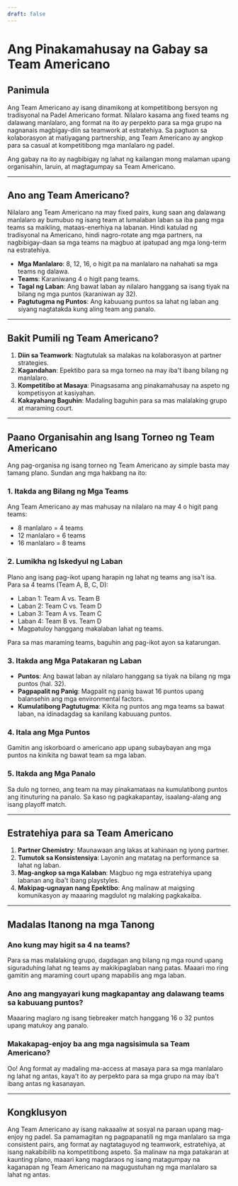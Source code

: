 ```yaml
---
draft: false
---
```


# Ang Pinakamahusay na Gabay sa Team Americano

## Panimula
Ang Team Americano ay isang dinamikong at kompetitibong bersyon ng tradisyonal na Padel Americano format. Nilalaro kasama ang fixed teams ng dalawang manlalaro, ang format na ito ay perpekto para sa mga grupo na nagnanais magbigay-diin sa teamwork at estratehiya. Sa pagtuon sa kolaborasyon at matiyagang partnership, ang Team Americano ay angkop para sa casual at kompetitibong mga manlalaro ng padel.

Ang gabay na ito ay nagbibigay ng lahat ng kailangan mong malaman upang organisahin, laruin, at magtagumpay sa Team Americano.

---

## Ano ang Team Americano?
Nilalaro ang Team Americano na may fixed pairs, kung saan ang dalawang manlalaro ay bumubuo ng isang team at lumalaban laban sa iba pang mga teams sa maikling, mataas-enerhiya na labanan. Hindi katulad ng tradisyonal na Americano, hindi nagro-rotate ang mga partners, na nagbibigay-daan sa mga teams na magbuo at ipatupad ang mga long-term na estratehiya.

- **Mga Manlalaro**: 8, 12, 16, o higit pa na manlalaro na nahahati sa mga teams ng dalawa.
- **Teams**: Karaniwang 4 o higit pang teams.
- **Tagal ng Laban**: Ang bawat laban ay nilalaro hanggang sa isang tiyak na bilang ng mga puntos (karaniwan ay 32).
- **Pagtutugma ng Puntos**: Ang kabuuang puntos sa lahat ng laban ang siyang nagtatakda kung aling team ang panalo.

---

## Bakit Pumili ng Team Americano?
1. **Diin sa Teamwork**: Nagtutulak sa malakas na kolaborasyon at partner strategies.
2. **Kagandahan**: Epektibo para sa mga torneo na may iba't ibang bilang ng manlalaro.
3. **Kompetitibo at Masaya**: Pinagsasama ang pinakamahusay na aspeto ng kompetisyon at kasiyahan.
4. **Kakayahang Baguhin**: Madaling baguhin para sa mas malalaking grupo at maraming court.

---

## Paano Organisahin ang Isang Torneo ng Team Americano
Ang pag-organisa ng isang torneo ng Team Americano ay simple basta may tamang plano. Sundan ang mga hakbang na ito:

### 1. Itakda ang Bilang ng Mga Teams
Ang Team Americano ay mas mahusay na nilalaro na may 4 o higit pang teams:
- 8 manlalaro = 4 teams
- 12 manlalaro = 6 teams
- 16 manlalaro = 8 teams

### 2. Lumikha ng Iskedyul ng Laban
Plano ang isang pag-ikot upang harapin ng lahat ng teams ang isa't isa. Para sa 4 teams (Team A, B, C, D):
- Laban 1: Team A vs. Team B
- Laban 2: Team C vs. Team D
- Laban 3: Team A vs. Team C
- Laban 4: Team B vs. Team D
- Magpatuloy hanggang makalaban lahat ng teams.

Para sa mas maraming teams, baguhin ang pag-ikot ayon sa katarungan.

### 3. Itakda ang Mga Patakaran ng Laban
- **Puntos**: Ang bawat laban ay nilalaro hanggang sa tiyak na bilang ng mga puntos (hal. 32).
- **Pagpapalit ng Panig**: Magpalit ng panig bawat 16 puntos upang balansehin ang mga environmental factors.
- **Kumulatibong Pagtutugma**: Kikita ng puntos ang mga teams sa bawat laban, na idinadagdag sa kanilang kabuuang puntos.

### 4. Itala ang Mga Puntos
Gamitin ang iskorboard o americano app upang subaybayan ang mga puntos na kinikita ng bawat team sa mga laban.

### 5. Itakda ang Mga Panalo
Sa dulo ng torneo, ang team na may pinakamataas na kumulatibong puntos ang itinuturing na panalo. Sa kaso ng pagkakapantay, isaalang-alang ang isang playoff match.

---

## Estratehiya para sa Team Americano
1. **Partner Chemistry**: Maunawaan ang lakas at kahinaan ng iyong partner.
2. **Tumutok sa Konsistensiya**: Layonin ang matatag na performance sa lahat ng laban.
3. **Mag-angkop sa mga Kalaban**: Magbuo ng mga estratehiya upang labanan ang iba't ibang playstyles.
4. **Makipag-ugnayan nang Epektibo**: Ang malinaw at maigsing komunikasyon ay maaaring magdulot ng malaking pagkakaiba.

---

## Madalas Itanong na mga Tanong
### Ano kung may higit sa 4 na teams?
Para sa mas malalaking grupo, dagdagan ang bilang ng mga round upang siguraduhing lahat ng teams ay makikipaglaban nang patas. Maaari mo ring gamitin ang maraming court upang mapabilis ang mga laban.

### Ano ang mangyayari kung magkapantay ang dalawang teams sa kabuuang puntos?
Maaaring maglaro ng isang tiebreaker match hanggang 16 o 32 puntos upang matukoy ang panalo.

### Makakapag-enjoy ba ang mga nagsisimula sa Team Americano?
Oo! Ang format ay madaling ma-access at masaya para sa mga manlalaro ng lahat ng antas, kaya't ito ay perpekto para sa mga grupo na may iba't ibang antas ng kasanayan.

---

## Kongklusyon
Ang Team Americano ay isang nakaaaliw at sosyal na paraan upang mag-enjoy ng padel. Sa pamamagitan ng pagpapanatili ng mga manlalaro sa mga consistent pairs, ang format ay nagtataguyod ng teamwork, estratehiya, at isang nakabibilib na kompetitibong aspeto. Sa malinaw na mga patakaran at kaunting plano, maaari kang magdaraos ng isang matagumpay na kaganapan ng Team Americano na magugustuhan ng mga manlalaro sa lahat ng antas.